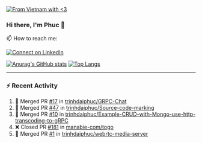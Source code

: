 [![From Vietnam with <3](https://raw.githubusercontent.com/webuild-community/badge/master/svg/love.svg)](https://webuild.community)

### Hi there, I'm Phuc 👋

📫 How to reach me:

[![Connect on LinkedIn](https://img.shields.io/badge/--linkedin?label=LinkedIn&logo=LinkedIn&style=social)](https://www.linkedin.com/in/trinh-dai-phuc/)


[![Anurag's GitHub stats](https://phuc-github-readme-stats.vercel.app/api?username=trinhdaiphuc&count_private=true&show_icons=true&theme=synthwave)](https://github.com/anuraghazra/github-readme-stats)
[![Top Langs](https://phuc-github-readme-stats.vercel.app/api/top-langs/?username=trinhdaiphuc&theme=synthwave&show_icons=true&layout=compact&langs_count=8&hide=html,css,scss,less,handlebars,ejs)](https://github.com/anuraghazra/github-readme-stats)


---

### :zap: Recent Activity

<!--START_SECTION:activity-->
1. 🎉 Merged PR [#17](https://github.com/trinhdaiphuc/GRPC-Chat/pull/17) in [trinhdaiphuc/GRPC-Chat](https://github.com/trinhdaiphuc/GRPC-Chat)
2. 🎉 Merged PR [#47](https://github.com/trinhdaiphuc/Source-code-marking/pull/47) in [trinhdaiphuc/Source-code-marking](https://github.com/trinhdaiphuc/Source-code-marking)
3. 🎉 Merged PR [#10](https://github.com/trinhdaiphuc/Example-CRUD-with-Mongo-use-http-transcoding-to-gRPC/pull/10) in [trinhdaiphuc/Example-CRUD-with-Mongo-use-http-transcoding-to-gRPC](https://github.com/trinhdaiphuc/Example-CRUD-with-Mongo-use-http-transcoding-to-gRPC)
4. ❌ Closed PR [#181](https://github.com/manabie-com/togo/pull/181) in [manabie-com/togo](https://github.com/manabie-com/togo)
5. 🎉 Merged PR [#1](https://github.com/trinhdaiphuc/webrtc-media-server/pull/1) in [trinhdaiphuc/webrtc-media-server](https://github.com/trinhdaiphuc/webrtc-media-server)
<!--END_SECTION:activity-->
